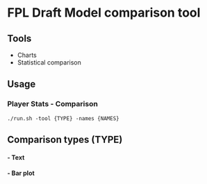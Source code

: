 # FPL Draft Model comparison tool

## Tools
- Charts
- Statistical comparison

## Usage
### Player Stats - Comparison
```
./run.sh -tool {TYPE} -names {NAMES}
```

## Comparison types (TYPE)
#### - Text
#### - Bar plot



